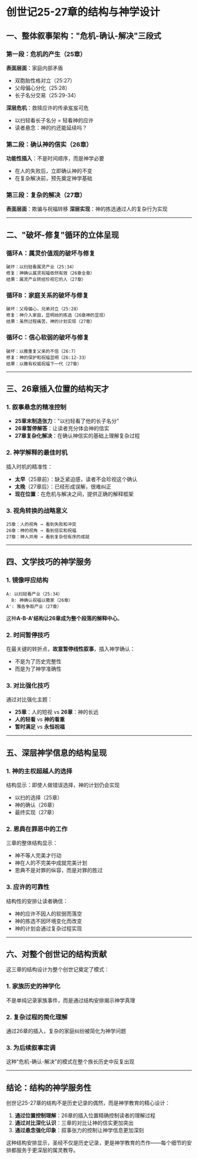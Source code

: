 

# 创世记25-27章的结构与神学设计

## 一、整体叙事架构："危机-确认-解决"三段式

### **第一段：危机的产生（25章）**

**表面层面**：家庭内部矛盾

- 双胞胎性格对立（25:27）
- 父母偏心分化（25:28）
- 长子名分交易（25:29-34）

**深层危机**：救赎应许的传承岌岌可危

- 以扫轻看长子名分 = 轻看神的应许
- 读者悬念：神的约还能延续吗？

### **第二段：确认神的信实（26章）**

**功能性插入**：不是时间顺序，而是神学必要

- 在人的失败后，立即确认神的不变
- 在复杂解决前，预先奠定神学基础

### **第三段：复杂的解决（27章）**

**表面层面**：欺骗与祝福转移 **深层实现**：神的拣选通过人的复杂行为实现

---

## 二、"破坏-修复"循环的立体呈现

### 循环A：属灵价值观的破坏与修复

```
破坏：以扫轻看属灵产业（25:34）
修复：神确认属灵祝福依然有效（26章全章）
结果：属灵产业转给珍视它的人（27章）
```

### 循环B：家庭关系的破坏与修复

```
破坏：父母偏心，兄弟对立（25:28）
修复：神介入家庭，显明祂的拣选（26章神的显现）
结果：虽然过程痛苦，神的计划实现（27章）
```

### 循环C：信心软弱的破坏与修复

```
破坏：以撒重复父亲的不信（26:7）
修复：神的保护和祝福显明（26:12-33）
结果：以撒有权威祝福下一代（27章）
```

---

## 三、26章插入位置的结构天才

### 1. **叙事悬念的精准控制**

- **25章末制造张力**："以扫轻看了他的长子名分"
- **26章暂停解答**：让读者充分体会神的信实
- **27章复杂化解决**：在确认神信实的基础上理解复杂过程

### 2. **神学解释的最佳时机**

插入时机的精准性：

- **太早**（25章前）：缺乏紧迫感，读者不会珍视这个确认
- **太晚**（27章后）：已经形成误解，很难纠正
- **现在位置**：在危机与解决之间，提供正确的解释框架

### 3. **视角转换的战略意义**

```
25章：人的视角 → 看到失败和冲突
26章：神的视角 → 看到信实和祝福  
27章：神人并用 → 看到复杂但有序的成就
```

---

## 四、文学技巧的神学服务

### 1. **镜像呼应结构**

```
A: 以扫轻看产业（25:34）
  B: 神确认祝福以撒家（26章）
A': 雅各争取产业（27章）
```

这种**A-B-A'**结构让26章成为整个段落的**解释中心**。

### 2. **时间暂停技巧**

在最关键的转折点，**故意暂停线性叙事**，插入神学确认：

- 不是为了历史完整性
- 而是为了神学准确性

### 3. **对比强化技巧**

通过对比强化主题：

- **25章**：人的短视 vs **26章**：神的长远
- **人的轻看** vs **神的看重**
- **暂时满足** vs **永恒祝福**

---

## 五、深层神学信息的结构呈现

### 1. **神的主权超越人的选择**

结构显示：即使人做错误选择，神的计划仍会实现

- 以扫的选择（25章）
- 神的确认（26章）
- 最终实现（27章）

### 2. **恩典在罪恶中的工作**

三章的整体结构显示：

- 神不等人完美才行动
- 神在人的不完美中成就完美计划
- 恩典不是对罪的纵容，而是对罪的胜过

### 3. **应许的可靠性**

结构性的安排让读者确信：

- 神的应许不因人的软弱而落空
- 神的拣选不因环境变化而改变
- 神的计划会通过复杂过程实现

---

## 六、对整个创世记的结构贡献

这三章的结构设计为整个创世记奠定了模式：

### 1. **家族历史的神学化**

不是单纯记录家族事件，而是通过结构安排揭示神学真理

### 2. **复杂过程的简化理解**

通过26章的插入，复杂的家庭纠纷被简化为神学问题

### 3. **为后续叙事定调**

这种"危机-确认-解决"的模式在整个族长历史中反复出现

---

## 结论：结构的神学服务性

创世记25-27章的结构不是历史记录的偶然，而是神学教育的精心设计：

1. **通过位置控制理解**：26章的插入位置精确控制读者的理解过程
2. **通过对比深化认识**：三章的对比让神的信实更加突出
3. **通过悬念强化印象**：叙事张力的控制让神学信息更加深刻

这种结构安排显示，圣经不仅是历史记录，更是神学教育的杰作——每个细节的安排都服务于更深层的属灵教导。